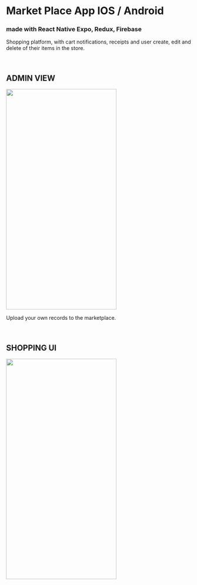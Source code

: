 # Market Place App IOS / Android

### made with React Native Expo, Redux, Firebase

Shopping platform, with cart notifications, receipts and user create, edit and delete of their items in the store.

<br>
<h2>ADMIN VIEW</h2>
<img src="./assets/native-shop1.gif" width="300" height="600">
<br>

Upload your own records to the marketplace.

<br>
<h2>SHOPPING UI</h2>
<img src="./assets/native-shop2.gif" width="300" height="600">
<br>
